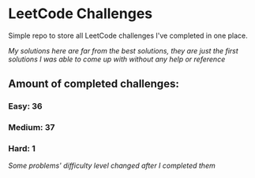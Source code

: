 
# LeetCode Challenges

Simple repo to store all LeetCode challenges I've completed in one place.

<i>My solutions here are far from the best solutions, they are just the first solutions I was able to come up with without any help or reference</i>

## Amount of completed challenges:

### Easy: 36

### Medium: 37

### Hard: 1

<i>Some problems' difficulty level changed after I completed them</i>
